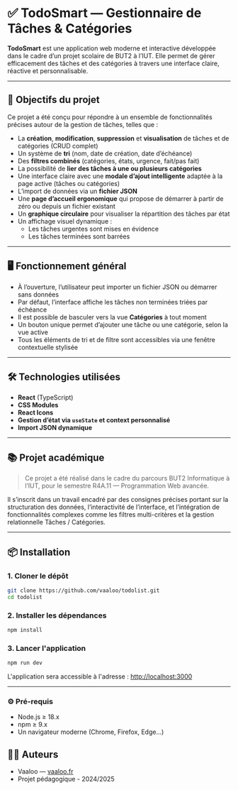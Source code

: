 # ✅ TodoSmart — Gestionnaire de Tâches & Catégories

**TodoSmart** est une application web moderne et interactive développée dans le cadre d’un projet scolaire de BUT2 à l’IUT. Elle permet de gérer efficacement des tâches et des catégories à travers une interface claire, réactive et personnalisable.

---

## 🎯 Objectifs du projet

Ce projet a été conçu pour répondre à un ensemble de fonctionnalités précises autour de la gestion de tâches, telles que :

- La **création**, **modification**, **suppression** et **visualisation** de tâches et de catégories (CRUD complet)
- Un système de **tri** (nom, date de création, date d’échéance)
- Des **filtres combinés** (catégories, états, urgence, fait/pas fait)
- La possibilité de **lier des tâches à une ou plusieurs catégories**
- Une interface claire avec une **modale d’ajout intelligente** adaptée à la page active (tâches ou catégories)
- L’import de données via un **fichier JSON**
- Une **page d’accueil ergonomique** qui propose de démarrer à partir de zéro ou depuis un fichier existant
- Un **graphique circulaire** pour visualiser la répartition des tâches par état
- Un affichage visuel dynamique :
    - Les tâches urgentes sont mises en évidence
    - Les tâches terminées sont barrées

---

## 🖥️ Fonctionnement général

- À l’ouverture, l’utilisateur peut importer un fichier JSON ou démarrer sans données
- Par défaut, l’interface affiche les tâches non terminées triées par échéance
- Il est possible de basculer vers la vue **Catégories** à tout moment
- Un bouton unique permet d’ajouter une tâche ou une catégorie, selon la vue active
- Tous les éléments de tri et de filtre sont accessibles via une fenêtre contextuelle stylisée

---

## 🛠️ Technologies utilisées

- **React** (TypeScript)
- **CSS Modules**
- **React Icons**
- **Gestion d’état via `useState` et context personnalisé**
- **Import JSON dynamique**

---

## 📚 Projet académique

> Ce projet a été réalisé dans le cadre du parcours BUT2 Informatique à l’IUT, pour le semestre R4A.11 — Programmation Web avancée.

Il s’inscrit dans un travail encadré par des consignes précises portant sur la structuration des données, l’interactivité de l’interface, et l’intégration de fonctionnalités complexes comme les filtres multi-critères et la gestion relationnelle Tâches / Catégories.

---

## 📦 Installation

### 1. Cloner le dépôt

```bash
git clone https://github.com/vaaloo/todolist.git
cd todolist
```

### 2. Installer les dépendances

```bash
npm install
```

### 3. Lancer l'application

```bash
npm run dev
```

L'application sera accessible à l'adresse : [http://localhost:3000](http://localhost:3000)

---

### ⚙️ Pré-requis

- Node.js ≥ 18.x
- npm ≥ 9.x
- Un navigateur moderne (Chrome, Firefox, Edge…)

## 👨‍💻 Auteurs

- Vaaloo — [vaaloo.fr](https://vaaloo.fr)
- Projet pédagogique - 2024/2025